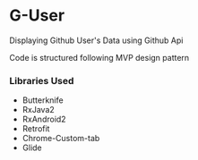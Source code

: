 # G-User
Displaying Github User's Data using Github Api

Code is structured following MVP design pattern

### Libraries Used
* Butterknife
* RxJava2
* RxAndroid2
* Retrofit
* Chrome-Custom-tab
* Glide
